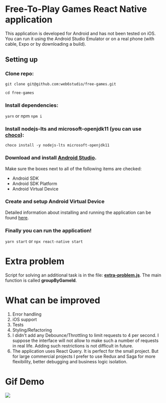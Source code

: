 # Free-To-Play Games React Native application

This application is developed for Android and has not been tested on iOS. You can run it using the Android Studio Emulator or on a real phone (with cable, Expo or by downloading a build).

## Setting up

### Clone repo:

`git clone git@github.com:web6studio/free-games.git`

`cd free-games`

### Install dependencies:

`yarn` or npm `npm i`

### Install **nodejs-lts** and **microsoft-openjdk11** (you can use [choco](https://chocolatey.org/)):

`choco install -y nodejs-lts microsoft-openjdk11`

### Download and install [Android Studio](https://developer.android.com/studio/index.html).

Make sure the boxes next to all of the following items are checked:

- Android SDK
- Android SDK Platform
- Android Virtual Device

### Create and setup Android Virtual Device

Detailed information about installing and running the application can be found [here](https://reactnative.dev/docs/environment-setup).

### Finally you can run the application!

`yarn start` or `npx react-native start`

# Extra problem

Script for solving an additional task is in the file: **[extra-problem.js](https://github.com/web6studio/free-games/blob/main/extra-problem.js)**. The main function is called **groupByGameId**.

# What can be improved

1. Error handling
2. iOS support
3. Tests
4. Styling/Refactoring
5. I didn't add any Debounce/Throttling to limit requests to 4 per second. I suppose the interface will not allow to make such a number of requests in real life. Adding such restrictions is not difficult in future.
6. The application uses React Query. It is perfect for the small project. But for large commercial projects I prefer to use Redux and Saga for more flexibility, better debugging and business logic isolation.

# Gif Demo

![](https://github.com/web6studio/free-games/blob/main/demo.gif)
